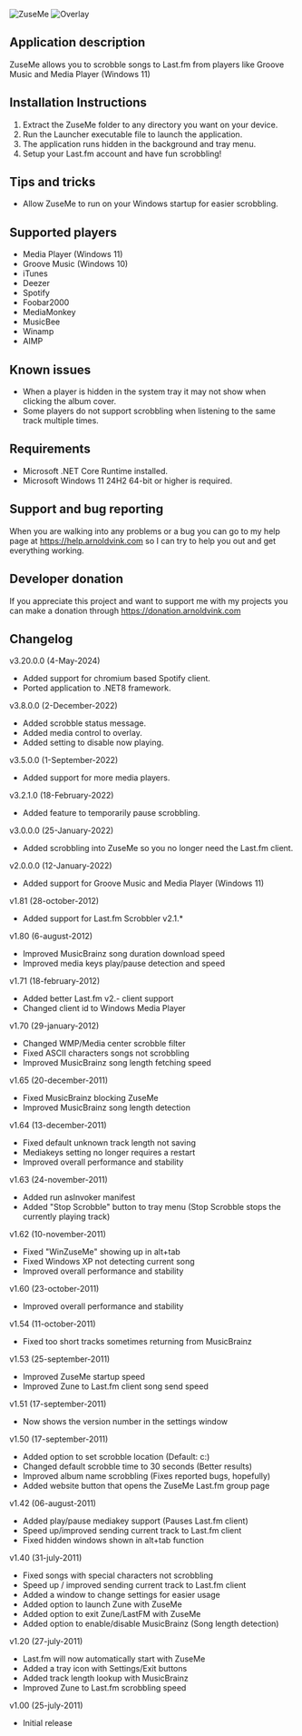 ![ZuseMe](Screenshots/ZuseMe-Screenshot1.png)
![Overlay](Screenshots/ZuseMe-Screenshot2.png)

## Application description
ZuseMe allows you to scrobble songs to Last.fm from players like Groove Music and Media Player (Windows 11)

## Installation Instructions
1) Extract the ZuseMe folder to any directory you want on your device.
2) Run the Launcher executable file to launch the application.
3) The application runs hidden in the background and tray menu.
4) Setup your Last.fm account and have fun scrobbling!

## Tips and tricks
- Allow ZuseMe to run on your Windows startup for easier scrobbling.

## Supported players
- Media Player (Windows 11)
- Groove Music (Windows 10)
- iTunes
- Deezer
- Spotify
- Foobar2000
- MediaMonkey
- MusicBee
- Winamp
- AIMP

## Known issues
- When a player is hidden in the system tray it may not show when clicking the album cover.
- Some players do not support scrobbling when listening to the same track multiple times.

## Requirements
- Microsoft .NET Core Runtime installed.
- Microsoft Windows 11 24H2 64-bit or higher is required.

## Support and bug reporting
When you are walking into any problems or a bug you can go to my help page at https://help.arnoldvink.com so I can try to help you out and get everything working.

## Developer donation
If you appreciate this project and want to support me with my projects you can make a donation through https://donation.arnoldvink.com

## Changelog
v3.20.0.0 (4-May-2024)
- Added support for chromium based Spotify client.
- Ported application to .NET8 framework.

v3.8.0.0 (2-December-2022)
- Added scrobble status message.
- Added media control to overlay.
- Added setting to disable now playing.

v3.5.0.0 (1-September-2022)
- Added support for more media players.

v3.2.1.0 (18-February-2022)
- Added feature to temporarily pause scrobbling.

v3.0.0.0 (25-January-2022)
- Added scrobbling into ZuseMe so you no longer need the Last.fm client.

v2.0.0.0 (12-January-2022)
- Added support for Groove Music and Media Player (Windows 11)

v1.81 (28-october-2012)
- Added support for Last.fm Scrobbler v2.1.*

v1.80 (6-august-2012)
- Improved MusicBrainz song duration download speed
- Improved media keys play/pause detection and speed

v1.71 (18-february-2012)
- Added better Last.fm v2.- client support 
- Changed client id to Windows Media Player

v1.70 (29-january-2012)
- Changed WMP/Media center scrobble filter
- Fixed ASCII characters songs not scrobbling
- Improved MusicBrainz song length fetching speed

v1.65 (20-december-2011)
- Fixed MusicBrainz blocking ZuseMe
- Improved MusicBrainz song length detection

v1.64 (13-december-2011)
- Fixed default unknown track length not saving
- Mediakeys setting no longer requires a restart
- Improved overall performance and stability

v1.63 (24-november-2011)
- Added run asInvoker manifest
- Added "Stop Scrobble" button to tray menu
(Stop Scrobble stops the currently playing track)

v1.62 (10-november-2011)
- Fixed "WinZuseMe" showing up in alt+tab
- Fixed Windows XP not detecting current song
- Improved overall performance and stability

v1.60 (23-october-2011)
- Improved overall performance and stability

v1.54 (11-october-2011)
- Fixed too short tracks sometimes returning from MusicBrainz

v1.53 (25-september-2011)
- Improved ZuseMe startup speed
- Improved Zune to Last.fm client song send speed

v1.51 (17-september-2011)
- Now shows the version number in the settings window

v1.50 (17-september-2011)
- Added option to set scrobble location (Default: c:\)
- Changed default scrobble time to 30 seconds (Better results)
- Improved album name scrobbling (Fixes reported bugs, hopefully)
- Added website button that opens the ZuseMe Last.fm group page

v1.42 (06-august-2011)
- Added play/pause mediakey support (Pauses Last.fm client)
- Speed up/improved sending current track to Last.fm client
- Fixed hidden windows shown in alt+tab function

v1.40 (31-july-2011)
- Fixed songs with special characters not scrobbling
- Speed up / improved sending current track to Last.fm client
- Added a window to change settings for easier usage
- Added option to launch Zune with ZuseMe
- Added option to exit Zune/LastFM with ZuseMe
- Added option to enable/disable MusicBrainz (Song length detection)

v1.20 (27-july-2011)
- Last.fm will now automatically start with ZuseMe
- Added a tray icon with Settings/Exit buttons
- Added track length lookup with MusicBrainz
- Improved Zune to Last.fm scrobbling speed

v1.00 (25-july-2011)
- Initial release
